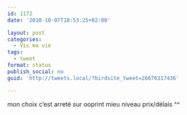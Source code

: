 ```yaml
---
id: 1172
date: '2010-10-07T18:53:25+02:00'

layout: post
categories:
  - Vis ma vie
tags:
  - tweet
format: status
publish_social: no
guid: 'http://tweets.local/?birdsite_tweet=26676317436'

---
```


mon choix c’est arreté sur ooprint mieu niveau prix/délais ^^